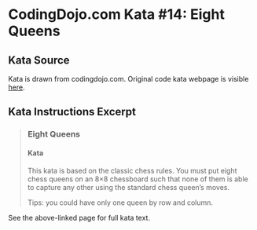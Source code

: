# CodingDojo.com Kata #14: Eight Queens

## Kata Source

Kata is drawn from codingdojo.com. Original code kata webpage is visible
[here](https://codingdojo.org/kata/eight-queens/).

## Kata Instructions Excerpt

> ### Eight Queens
>
> #### Kata
>
> This kata is based on the classic chess rules. You must put eight chess queens
> on an 8×8 chessboard such that none of them is able to capture any other
> using the standard chess queen’s moves.
>
> Tips: you could have only one queen by row and column.

See the above-linked page for full kata text.
